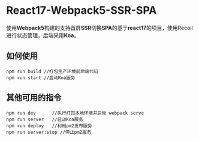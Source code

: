 # React17-Webpack5-SSR-SPA
使用**Webpack5**构建的支持首屏**SSR**切换**SPA**的基于**react17**的项目，使用Recoil进行状态管理，后端采用**Koa**。

## 如何使用

 ```shell
 npm run build //打包生产环境前后端代码
 npm run start //启动Koa服务
 ```

## 其他可用的指令

 ```shell
 npm run dev      //执行打包本地环境并启动 webpack serve
 npm run server   //启动Koa服务
 npm run deploy   //利用pm2发布服务
 npm run server:stop //停止pm2服务
 ```
